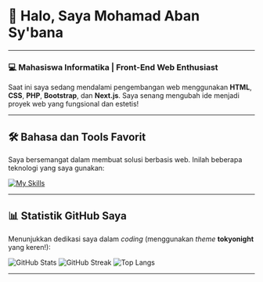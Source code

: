 # 👋 Halo, Saya **Mohamad Aban Sy'bana**

---

### 💻 Mahasiswa Informatika | Front-End Web Enthusiast

Saat ini saya sedang mendalami pengembangan web menggunakan **HTML**, **CSS**, **PHP**, **Bootstrap**, dan **Next.js**. Saya senang mengubah ide menjadi proyek web yang fungsional dan estetis!

---

## 🛠️ Bahasa dan Tools Favorit

Saya bersemangat dalam membuat solusi berbasis web. Inilah beberapa teknologi yang saya gunakan:

[![My Skills](https://skillicons.dev/icons?i=html,css,js,php,bootstrap,nextjs,vscode)](https://skillicons.dev)

---

## 📊 Statistik GitHub Saya

Menunjukkan dedikasi saya dalam *coding* (menggunakan *theme* **tokyonight** yang keren!):

![GitHub Stats](https://github-readme-stats.vercel.app/api?username=abansybana09&show_icons=true&theme=tokyonight)
![GitHub Streak](https://github-readme-streak-stats.herokuapp.com/?user=abansybana09&theme=tokyonight)
![Top Langs](https://github-readme-stats.vercel.app/api/top-langs/?username=abansybana09&layout=compact&theme=tokyonight)

---
